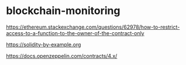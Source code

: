 # blockchain-monitoring

https://ethereum.stackexchange.com/questions/62978/how-to-restrict-access-to-a-function-to-the-owner-of-the-contract-only

https://solidity-by-example.org

https://docs.openzeppelin.com/contracts/4.x/

